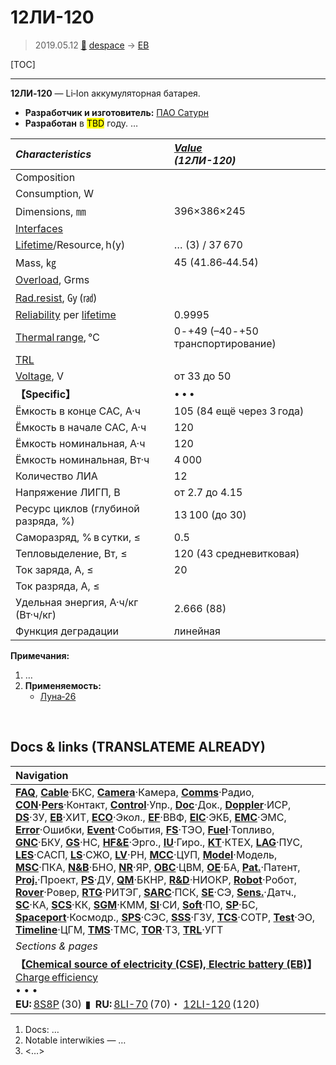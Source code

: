 # 12ЛИ-120
> 2019.05.12 [🚀](../index/index.md) [despace](index.md) → [EB](eb.md)

[TOC]

---

**12ЛИ‑120** — Li‑Ion аккумуляторная батарея.
   - **Разработчик и изготовитель:** [ПАО Сатурн](пао_сатурн.md)
   - **Разработан** в <mark>TBD</mark> году. …

|*Characteristics*|*[Value](si.md)<br> (12ЛИ-120)*|
|:--|:--|
|Composition| |
|Consumption, W| |
|Dimensions, ㎜|396×386×245|
|[Interfaces](interface.md)| |
|[Lifetime](lifetime.md)/Resource, h(y)|… (3) / 37 670|
|Mass, ㎏|45 (41.86‑44.54)|
|[Overload](vibration.md), Grms| |
|[Rad.resist](ion_rad.md), ㏉ (㎭)| |
|[Reliability](qm.md) per [lifetime](lifetime.md)|0.9995|
|[Thermal range](tcs.md), ℃|0 ‑ +49 (–40 ‑ +50 транспортирование)|
|[TRL](trl.md)| |
|[Voltage](voltage.md), V|от 33 до 50|
|**【Specific】**|• • •|
|Ёмкость в конце САС, А·ч|105 (84 ещё через 3 года)|
|Ёмкость в начале САС, А·ч|120|
|Ёмкость номинальная, А·ч|120|
|Ёмкость номинальная, Вт·ч|4 000|
|Количество ЛИА|12|
|Напряжение ЛИГП, В|от 2.7 до 4.15|
|Ресурс циклов (глубиной разряда, %)|13 100 (до 30)|
|Саморазряд, % в сутки, ≤|0.5|
|Тепловыделение, Вт, ≤|120 (43 средневитковая)|
|Ток заряда, А, ≤|20|
|Ток разряда, А, ≤| |
|Удельная энергия, А·ч/кг (Вт·ч/кг)|2.666 (88)|
|Функция деградации|линейная|

**Примечания:**

   1. …
   1. **Применяемость:**
      - [Луна‑26](луна_26.md)



<p style="page-break-after:always"> </p>

## Docs & links (TRANSLATEME ALREADY)
|Navigation|
|:--|
|**[FAQ](faq.md)**, **[Cable](cable.md)**·БКС, **[Camera](cam.md)**·Камера, **[Comms](comms.md)**·Радио, **[CON](contact.md)·[Pers](person.md)**·Контакт, **[Control](control.md)**·Упр., **[Doc](doc.md)**·Док., **[Doppler](doppler.md)**·ИСР, **[DS](ds.md)**·ЗУ, **[EB](eb.md)**·ХИТ, **[ECO](ecology.md)**·Экол., **[EF](ef.md)**·ВВФ, **[ElC](elc.md)**·ЭКБ, **[EMC](emc.md)**·ЭМС, **[Error](error.md)**·Ошибки, **[Event](event.md)**·События, **[FS](fs.md)**·ТЭО, **[Fuel](fuel.md)**·Топливо, **[GNC](gnc.md)**·БКУ, **[GS](scs.md)**·НС, **[HF&E](hfe.md)**·Эрго., **[IU](iu.md)**·Гиро., **[KT](kt.md)**·КТЕХ, **[LAG](lag.md)**·ПУC, **[LES](les.md)**·САСП, **[LS](ls.md)**·СЖО, **[LV](lv.md)**·РН, **[MCC](mcc.md)**·ЦУП, **[Model](model.md)**·Модель, **[MSC](sc.md)**·ПКА, **[N&B](nnb.md)**·БНО, **[NR](nr.md)**·ЯР, **[OBC](obc.md)**·ЦВМ, **[OE](oe.md)**·БА, **[Pat.](патент.md)**·Патент, **[Proj.](project.md)**·Проект, **[PS](ps.md)**·ДУ, **[QM](qm.md)**·БКНР, **[R&D](rnd.md)**·НИОКР, **[Robot](robotics.md)**·Робот, **[Rover](rover.md)**·Ровер, **[RTG](rtg.md)**·РИТЭГ, **[SARC](sarc.md)**·ПСК, **[SE](se.md)**·СЭ, **[Sens.](sensor.md)**·Датч., **[SC](sc.md)**·КА, **[SCS](scs.md)**·КК, **[SGM](sgm.md)**·КММ, **[SI](si.md)**·СИ, **[Soft](soft.md)**·ПО, **[SP](sp.md)**·БС, **[Spaceport](spaceport.md)**·Космодр., **[SPS](sps.md)**·СЭС, **[SSS](sss.md)**·ГЗУ, **[TCS](tcs.md)**·СОТР, **[Test](test.md)**·ЭО, **[Timeline](timeline.md)**·ЦГМ, **[TMS](tms.md)**·ТМС, **[TOR](tor.md)**·ТЗ, **[TRL](trl.md)**·УГТ|
|*Sections & pages*|
|**【[Chemical source of electricity (CSE), Electric battery (EB)](eb.md)】**<br> [Charge efficiency](charge_eff.md) <br>• • •<br> **EU:** [8S8P](8s8p.md) (30)  ▮  **RU:** [8LI-70](8li_70.md) (70)・ [12LI-120](12li_120.md) (120)|

   1. Docs: …
   1. Notable interwikies — …
   1. <…>
